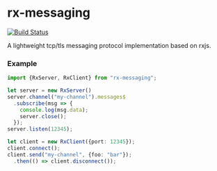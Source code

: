 # rx-messaging

[![Build Status](https://travis-ci.org/svi3c/rx-messaging.svg?branch=master)](https://travis-ci.org/svi3c/rx-messaging)

A lightweight tcp/tls messaging protocol implementation based on rxjs.

### Example

```typescript
import {RxServer, RxClient} from "rx-messaging";

let server = new RxServer()
server.channel("my-channel").messages$
  .subscribe(msg => {
    console.log(msg.data);
    server.close();
  });
server.listen(12345);

let client = new RxClient({port: 12345});
client.connect();
client.send("my-channel", {foo: "bar"});
  .then(() => client.disconnect());
```